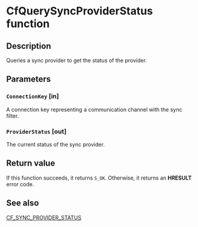 # CfQuerySyncProviderStatus function

## Description

Queries a sync provider to get the status of the provider.

## Parameters

### `ConnectionKey` [in]

A connection key representing a communication channel with the sync filter.

### `ProviderStatus` [out]

The current status of the sync provider.

## Return value

If this function succeeds, it returns `S_OK`. Otherwise, it returns an **HRESULT** error code.

## See also

[CF_SYNC_PROVIDER_STATUS](https://learn.microsoft.com/windows/win32/api/cfapi/ne-cfapi-cf_sync_provider_status)